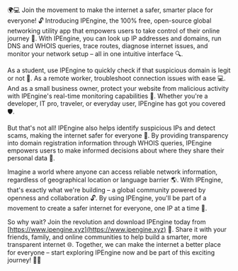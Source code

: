 🌍💻 Join the movement to make the internet a safer, smarter place for everyone! 🔓 Introducing IPEngine, the 100% free, open-source global networking utility app that empowers users to take control of their online journey 🚀. With IPEngine, you can look up IP addresses and domains, run DNS and WHOIS queries, trace routes, diagnose internet issues, and monitor your network setup – all in one intuitive interface 🔍.

As a student, use IPEngine to quickly check if that suspicious domain is legit or not 🤔. As a remote worker, troubleshoot connection issues with ease 💻. And as a small business owner, protect your website from malicious activity with IPEngine's real-time monitoring capabilities 👀. Whether you're a developer, IT pro, traveler, or everyday user, IPEngine has got you covered 🛡️.

But that's not all! IPEngine also helps identify suspicious IPs and detect scams, making the internet safer for everyone 🚫. By providing transparency into domain registration information through WHOIS queries, IPEngine empowers users to make informed decisions about where they share their personal data 💯.

Imagine a world where anyone can access reliable network information, regardless of geographical location or language barrier 🌎. With IPEngine, that's exactly what we're building – a global community powered by openness and collaboration 🔓. By using IPEngine, you'll be part of a movement to create a safer internet for everyone, one IP at a time 💪.

So why wait? Join the revolution and download IPEngine today from [https://www.ipengine.xyz](https://www.ipengine.xyz) 🎉. Share it with your friends, family, and online communities to help build a smarter, more transparent internet 🌐. Together, we can make the internet a better place for everyone – start exploring IPEngine now and be part of this exciting journey! 🚀👏